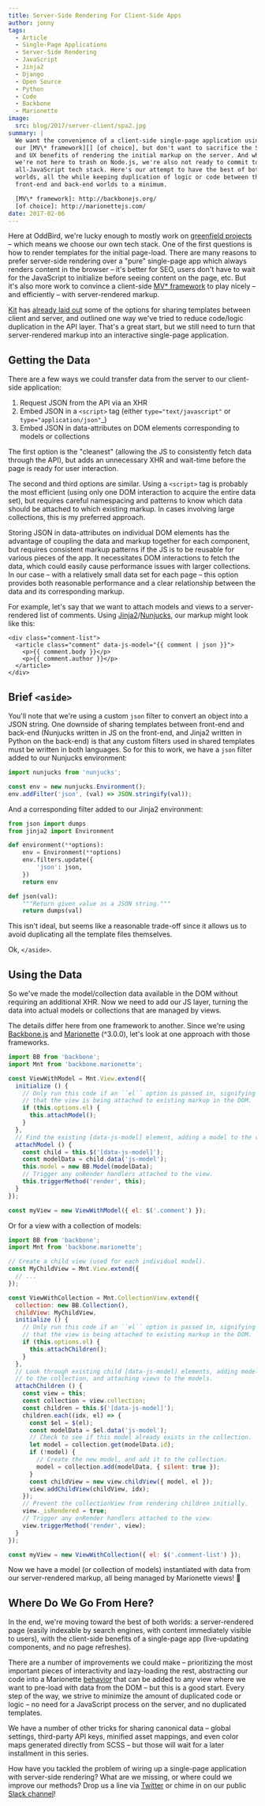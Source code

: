 ```yaml
---
title: Server-Side Rendering For Client-Side Apps
author: jonny
tags:
  - Article
  - Single-Page Applications
  - Server-Side Rendering
  - JavaScript
  - Jinja2
  - Django
  - Open Source
  - Python
  - Code
  - Backbone
  - Marionette
image:
  src: blog/2017/server-client/spa2.jpg
summary: |
  We want the convenience of a client-side single-page application using
  our [MV\* framework][] [of choice], but don't want to sacrifice the SEO
  and UX benefits of rendering the initial markup on the server. And while
  we're not here to trash on Node.js, we're also not ready to commit to an
  all-JavaScript tech stack. Here's our attempt to have the best of both
  worlds, all the while keeping duplication of logic or code between the
  front-end and back-end worlds to a minimum.

  [MV\* framework]: http://backbonejs.org/
  [of choice]: http://marionettejs.com/
date: 2017-02-06
---
```


Here at OddBird, we're lucky enough to mostly work on [greenfield
projects] – which means we choose our own tech stack. One of the first
questions is how to render templates for the initial page-load. There
are many reasons to prefer server-side rendering over a "pure"
single-page app which always renders content in the browser – it's
better for SEO, users don't have to wait for the JavaScript to
initialize before seeing content on the page, etc. But it's also more
work to convince a client-side [MV\* framework] to play nicely – and
efficiently – with server-rendered markup.

[Kit] has [already laid out] some of the options for sharing templates
between client and server, and outlined one way we've tried to reduce
code/logic duplication in the API layer. That's a great start, but we
still need to turn that server-rendered markup into an interactive
single-page application.

[greenfield projects]: https://en.wikipedia.org/wiki/Greenfield_project
[MV\* framework]: http://backbonejs.org/
[Kit]: /authors/kit/
[already laid out]: /2016/12/16/server-side-rendering-spa/

## Getting the Data

There are a few ways we could transfer data from the server to our
client-side application:

1.  Request JSON from the API via an XHR
2.  Embed JSON in a `<script>` tag (either `type="text/javascript"` or
    `type="application/json"`\_)
3.  Embed JSON in data-attributes on DOM elements corresponding to
    models or collections

The first option is the "cleanest" (allowing the JS to consistently
fetch data through the API), but adds an unnecessary XHR and wait-time
before the page is ready for user interaction.

The second and third options are similar. Using a `<script>` tag is
probably the most efficient (using only one DOM interaction to acquire
the entire data set), but requires careful namespacing and patterns to
know which data should be attached to which existing markup. In cases
involving large collections, this is my preferred approach.

Storing JSON in data-attributes on individual DOM elements has the
advantage of coupling the data and markup together for each component,
but requires consistent markup patterns if the JS is to be reusable for
various pieces of the app. It necessitates DOM interactions to fetch the
data, which could easily cause performance issues with larger
collections. In our case – with a relatively small data set for each
page – this option provides both reasonable performance and a clear
relationship between the data and its corresponding markup.

For example, let's say that we want to attach models and views to a
server-rendered list of comments. Using [Jinja2]/[Nunjucks], our markup
might look like this:

```django
<div class="comment-list">
  <article class="comment" data-js-model="{​{ comment | json }}">
    <p>{​{ comment.body }}</p>
    <p>{​{ comment.author }}</p>
  </article>
</div>
```

[Jinja2]: http://jinja.pocoo.org/docs/dev/
[Nunjucks]: https://mozilla.github.io/nunjucks/

## Brief `<aside>`

You'll note that we're using a custom `json` filter to convert an object
into a JSON string. One downside of sharing templates between front-end
and back-end (Nunjucks written in JS on the front-end, and Jinja2
written in Python on the back-end) is that any custom filters used in
shared templates must be written in both languages. So for this to work,
we have a `json` filter added to our Nunjucks environment:

```js
import nunjucks from 'nunjucks';

const env = new nunjucks.Environment();
env.addFilter('json', (val) => JSON.stringify(val));
```

And a corresponding filter added to our Jinja2 environment:

```python
from json import dumps
from jinja2 import Environment

def environment(**options):
    env = Environment(**options)
    env.filters.update({
        'json': json,
    })
    return env

def json(val):
    """Return given value as a JSON string."""
    return dumps(val)
```

This isn't ideal, but seems like a reasonable trade-off since it allows
us to avoid duplicating all the template files themselves.

Ok, `</aside>`.

## Using the Data

So we've made the model/collection data available in the DOM without
requiring an additional XHR. Now we need to add our JS layer, turning
the data into actual models or collections that are managed by views.

The details differ here from one framework to another. Since we're using
[Backbone.js] and [Marionette] (^3.0.0), let's look at one approach with
those frameworks.

```js
import BB from 'backbone';
import Mnt from 'backbone.marionette';

const ViewWithModel = Mnt.View.extend({
  initialize () {
    // Only run this code if an ``el`` option is passed in, signifying
    // that the view is being attached to existing markup in the DOM.
    if (this.options.el) {
      this.attachModel();
    }
  },
  // Find the existing [data-js-model] element, adding a model to the view.
  attachModel () {
    const child = this.$('[data-js-model]');
    const modelData = child.data('js-model');
    this.model = new BB.Model(modelData);
    // Trigger any onRender handlers attached to the view.
    this.triggerMethod('render', this);
  }
});

const myView = new ViewWithModel({ el: $('.comment') });
```

Or for a view with a collection of models:

```js
import BB from 'backbone';
import Mnt from 'backbone.marionette';

// Create a child view (used for each individual model).
const MyChildView = Mnt.View.extend({
  // ...
});

const ViewWithCollection = Mnt.CollectionView.extend({
  collection: new BB.Collection(),
  childView: MyChildView,
  initialize () {
    // Only run this code if an ``el`` option is passed in, signifying
    // that the view is being attached to existing markup in the DOM.
    if (this.options.el) {
      this.attachChildren();
    }
  },
  // Look through existing child [data-js-model] elements, adding models
  // to the collection, and attaching views to the models.
  attachChildren () {
    const view = this;
    const collection = view.collection;
    const children = this.$('[data-js-model]');
    children.each((idx, el) => {
      const $el = $(el);
      const modelData = $el.data('js-model');
      // Check to see if this model already exists in the collection.
      let model = collection.get(modelData.id);
      if (!model) {
        // Create the new model, and add it to the collection.
        model = collection.add(modelData, { silent: true });
      }
      const childView = new view.childView({ model, el });
      view.addChildView(childView, idx);
    });
    // Prevent the collectionView from rendering children initially.
    view._isRendered = true;
    // Trigger any onRender handlers attached to the view.
    view.triggerMethod('render', view);
  }
});

const myView = new ViewWithCollection({ el: $('.comment-list') });
```

Now we have a model (or collection of models) instantiated with data
from our server-rendered markup, all being managed by Marionette views!
🎉

[Backbone.js]: http://backbonejs.org/
[Marionette]: http://marionettejs.com/

## Where Do We Go From Here?

In the end, we're moving toward the best of both worlds: a
server-rendered page (easily indexable by search engines, with content
immediately visible to users), with the client-side benefits of a
single-page app (live-updating components, and no page refreshes).

There are a number of improvements we could make – prioritizing the most
important pieces of interactivity and lazy-loading the rest, abstracting
our code into a Marionette [behavior] that can be added to any view
where we want to pre-load with data from the DOM – but this is a good
start. Every step of the way, we strive to minimize the amount of
duplicated code or logic – no need for a JavaScript process on the
server, and no duplicated templates.

We have a number of other tricks for sharing canonical data – global
settings, third-party API keys, minified asset mappings, and even color
maps generated directly from SCSS – but those will wait for a later
installment in this series.

How have you tackled the problem of wiring up a single-page application
with server-side rendering? What are we missing, or where could we
improve our methods? Drop us a line via [Twitter] or chime in on our
public [Slack channel]!

[behavior]: http://marionettejs.com/docs/v3.1.0/marionette.behavior.html
[Twitter]: https://twitter.com/oddbird
[Slack channel]: http://friends.oddbird.net/
